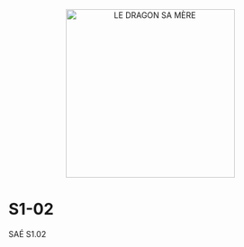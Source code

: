 <div align="center">
  <img src="https://res.cloudinary.com/louisdevie/image/upload/ledragon.png" alt="LE DRAGON SA MÈRE" height="300"/>
</div>

# S1-02
SAÉ S1.02
